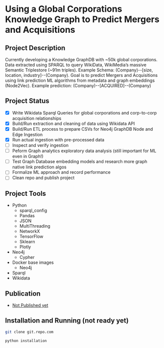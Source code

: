 # Using a Global Corporations Knowledge Graph to Predict Mergers and Acquisitions

## Project Description
Currently developing a Knowledge GraphDB with ~50k global corporations. Data extracted using SPARQL to query WikiData, WikiMedia’s massive Semantic Triplestore (~91m triples). Example Schema: (Company)--[size, location, industry]--(Company). Goal is to predict Mergers and Acquisitions using link prediction ML algorithms from metadata and graph embeddings (Node2Vec). Example prediction: (Company)--[ACQUIRED]--(Company)

## Project Status
- [x] Write Wikidata Sparql Queries for global corporations and corp-to-corp acquisition relationships
- [x] Build/Run extraction and cleaning of data using Wikidata API
- [x] Build/Run ETL process to prepare CSVs for Neo4j GraphDB Node and Edge Ingestion
- [x] Run actual ingestion with pre-processed data
- [ ] Inspect and verify ingestion
- [ ] Peform Graph analytics exploratory data analysis (still important for ML even in Graph!)
- [ ] Test Graph Database embedding models and research more graph native link prediction algos
- [ ] Formalize ML approach and record performance
- [ ] Clean repo and publish project

## Project Tools
- Python
  - sparql_config
  - Pandas
  - JSON
  - MultiThreading
  - NetworkX
  - TensorFlow
  - Sklearn
  - Plotly
- Neo4j
  - Cypher
- Docker base images
  - Neo4j
- Sparql
- Wikidata

## Publication
- [Not Published yet](keenanvenuti.com/projects)

## Installation and Running (not ready yet)
```sh
git clone git.repo.com
```
```sh
python installation
```
